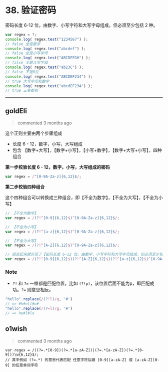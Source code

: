 
 # 38. 验证密码 
 密码长度 6-12 位，由数字、小写字符和大写字母组成，但必须至少包括 2 种。

```javascript
var regex = ?;
console.log( regex.test("1234567") ); 
// false 全是数字
console.log( regex.test("abcdef") ); 
// false 全是小写字母
console.log( regex.test("ABCDEFGH") ); 
// false 全是大写字母 
console.log( regex.test("ab23C") ); 
// false 不足6位 
console.log( regex.test("ABCDEF234") ); 
// true 大写字母和数字 
console.log( regex.test("abcdEF234") ); 
// true 三者都有
``` 
 ***
## goldEli 
 > commented 3 months ago 

这个正则主要由两个步骤组成
* 长度 6 - 12，数字，小写，大写组成
* 包含 【数字+大写】，【数字+小写】，【小写+数字】，【数字+大写+小写】，四种组合

**第一步校验长度 6 - 12，数字，小写，大写组成的密码**


```javascript
var regex = /^[0-9A-Za-z]{6,12}$/;

```
**第二步校验四种组合**

这个四种组合可以转换成三种组合，即【不全为数字】，【不全为大写】，【不全为小写】

```javascript
// 【不全为数字】
var regex = /(?!^[0-9]{6,12}$)^[0-9A-Za-z]{6,12}$/;

// 【不全为小写】
var regex = /(?!^[a-z]{6,12}$)^[0-9A-Za-z]{6,12}$/;

// 【不全为大写】
var regex = /(?!^[A-Z]{6,12}$)^[0-9A-Za-z]{6,12}$/;

// 组合起来就实现了【密码长度 6-12 位，由数字、小写字符和大写字母组成，但必须至少包括 2 种。】
var regex = /(?!^[0-9]{6,12}$)(?!^[A-Z]{6,12}$)(?!^[a-z]{6,12}$)^[0-9A-Za-z]{6,12}$/;

```
### Note

* `?!` 和 `?=` 一样都是匹配位置，比如 `(?!p)`，该位置后面不能为p，即匹配成功。`?=` 则意思相反。


```javascript
"hello".replace(/(?!l)/g, '#')
// => #h#ell#o# 
"hello".replace(/(?=l)/g, '#')
// => he#l#lo

```

## o1wish 
 > commented 3 months ago 


```
var regex = /((?=.*[0-9])(?=.*[a-zA-Z])|(?=.*[a-zA-Z])(?=.*[0-9]))\w{6,12}$/;
// 其中例如 (?=.*) 的意思代表匹配 任意字符后跟 [0-9][a-zA-Z] 或 [a-zA-Z][0-9] 的任意单词字符

```